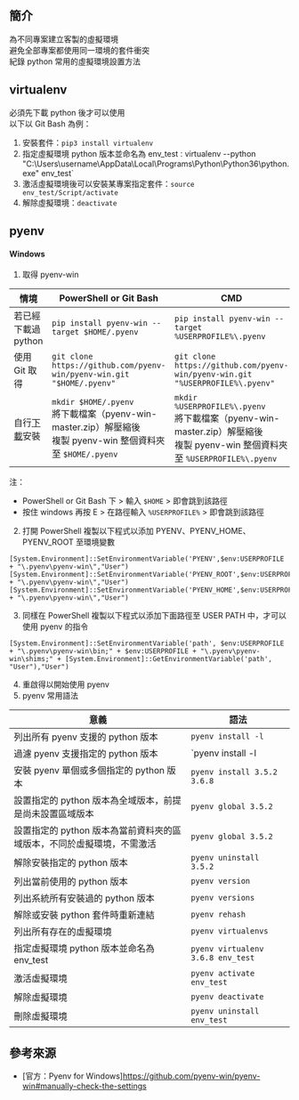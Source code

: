 ## 簡介
為不同專案建立客製的虛擬環境  
避免全部專案都使用同一環境的套件衝突  
紀錄 python 常用的虛擬環境設置方法  

## virtualenv
必須先下載 python 後才可以使用  
以下以 Git Bash 為例：
1. 安裝套件：`pip3 install virtualenv`
2. 指定虛擬環境 python 版本並命名為 env_test`：`virtualenv --python "C:\Users\username\AppData\Local\Programs\Python\Python36\python.exe" env_test`
4. 激活虛擬環境後可以安裝某專案指定套件：`source env_test/Script/activate`
5. 解除虛擬環境：`deactivate`

## pyenv
#### Windows
1. 取得 pyenv-win
  
|情境|PowerShell or Git Bash|CMD|
|---|---|---|
|若已經下載過 python|`pip install pyenv-win --target $HOME/.pyenv`|`pip install pyenv-win --target %USERPROFILE%\.pyenv`|
|使用 Git 取得|`git clone https://github.com/pyenv-win/pyenv-win.git "$HOME/.pyenv"`|`git clone https://github.com/pyenv-win/pyenv-win.git "%USERPROFILE%\.pyenv"`|
|自行[下載](https://github.com/pyenv-win/pyenv-win/archive/master.zip)安裝|`mkdir $HOME/.pyenv`<br>將下載檔案（pyenv-win-master.zip）解壓縮後<br>複製 pyenv-win 整個資料夾至 `$HOME/.pyenv`|`mkdir %USERPROFILE%\.pyenv`<br>將下載檔案（pyenv-win-master.zip）解壓縮後<br>複製 pyenv-win 整個資料夾至 `%USERPROFILE%\.pyenv`|
  
注：
* PowerShell or Git Bash 下 > 輸入 `$HOME` > 即會跳到該路徑
* 按住 windows 再按 E > 在路徑輸入 `%USERPROFILE%` > 即會跳到該路徑

2. 打開 PowerShell 複製以下程式以添加 PYENV、PYENV_HOME、PYENV_ROOT 至環境變數
```
[System.Environment]::SetEnvironmentVariable('PYENV',$env:USERPROFILE + "\.pyenv\pyenv-win\","User")
[System.Environment]::SetEnvironmentVariable('PYENV_ROOT',$env:USERPROFILE + "\.pyenv\pyenv-win\","User")
[System.Environment]::SetEnvironmentVariable('PYENV_HOME',$env:USERPROFILE + "\.pyenv\pyenv-win\","User")
```
3. 同樣在 PowerShell 複製以下程式以添加下面路徑至 USER PATH 中，才可以使用 pyenv 的指令
```
[System.Environment]::SetEnvironmentVariable('path', $env:USERPROFILE + "\.pyenv\pyenv-win\bin;" + $env:USERPROFILE + "\.pyenv\pyenv-win\shims;" + [System.Environment]::GetEnvironmentVariable('path', "User"),"User")
```
4. 重啟得以開始使用 pyenv
5. pyenv 常用語法
  
|意義|語法|
|---|---|
|列出所有 pyenv 支援的 python 版本|`pyenv install -l`|
|過濾 pyenv 支援指定的 python 版本|`pyenv install -l | findstr 3.8`|
|安裝 pyenv 單個或多個指定的 python 版本|`pyenv install 3.5.2 3.6.8`|
|設置指定的 python 版本為全域版本，前提是尚未設置區域版本|`pyenv global 3.5.2`|
|設置指定的 python 版本為當前資料夾的區域版本，不同於虛擬環境，不需激活|`pyenv global 3.5.2`|
|解除安裝指定的 python 版本|`pyenv uninstall 3.5.2`|
|列出當前使用的 python 版本|`pyenv version`|
|列出系統所有安裝過的 python 版本|`pyenv versions`|
|解除或安裝 python 套件時重新連結|`pyenv rehash`|
|列出所有存在的虛擬環境|`pyenv virtualenvs`|
|指定虛擬環境 python 版本並命名為 env_test|`pyenv virtualenv 3.6.8 env_test`|
|激活虛擬環境|`pyenv activate env_test`|
|解除虛擬環境|`pyenv deactivate`|
|刪除虛擬環境|`pyenv uninstall env_test`|

## 參考來源
* [官方：Pyenv for Windows]https://github.com/pyenv-win/pyenv-win#manually-check-the-settings

